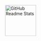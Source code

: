 <img width="100px" src="https://avatars.githubusercontent.com/u/154270760" align="center" alt="GitHub Readme Stats" />
